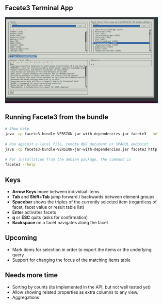 ## Facete3 Terminal App

![Screenshot](../../doc/2019-09-25-Facete3-TerminalApp.png)


## Running Facete3 from the bundle

```bash
# Show help
java -cp facete3-bundle-VERSION-jar-with-dependencies.jar facete3 --help

# Run against a local file, remote RDF document or SPARQL endpoint
java -cp facete3-bundle-VERSION-jar-with-dependencies.jar facete3 http://www.w3.org/1999/02/22-rdf-syntax-ns#

# For installation from the debian package, the command is
facete3 --help
```


## Keys

* **Arrow Keys** move between individual items
* **Tab** and **Shift+Tab** jump forward / backwards between element groups
* **Spacebar** shows the triples of the currently selected item (regardless of facet, facet value or result table list)
* **Enter** activates facets
* **q** or **ESC** quits (asks for confirmation)
* **Backspace** on a facet navigates along the facet


## Upcoming

* Mark items for selection in order to export the items or the underlying query
* Support for changing the focus of the matching items table

## Needs more time

* Sorting by counts (its implemented in the API, but not well tested yet)
* Allow showing related properties as extra columns to any view.
* Aggregations

